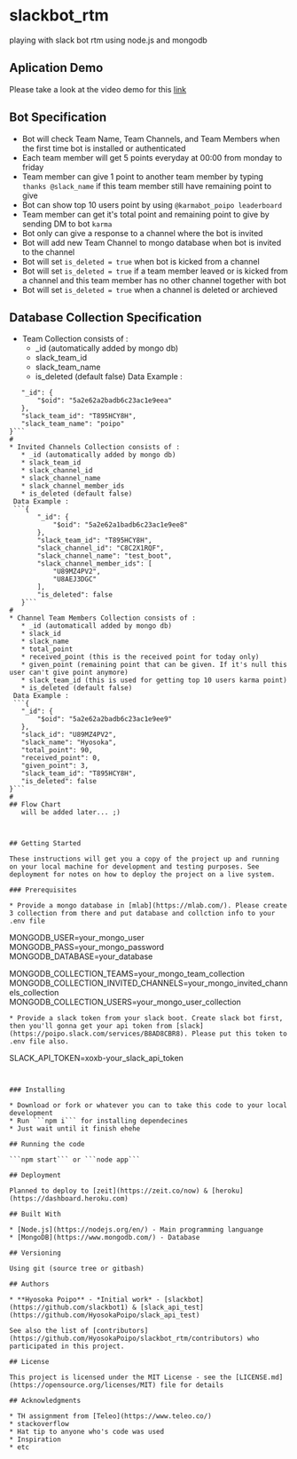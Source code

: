 # slackbot_rtm
playing with slack bot rtm using node.js and mongodb

## Aplication Demo
Please take a look at the video demo for this [link](https://www.youtube.com/watch?v=q8ykUHsANSw)

## Bot Specification
* Bot will check Team Name, Team Channels, and Team Members when the first time bot is installed or authenticated
* Each team member will get 5 points everyday at 00:00 from monday to friday
* Team member can give 1 point to another team member by typing ```thanks @slack_name``` if this team member still have remaining point to give
* Bot can show top 10 users point by using ```@karmabot_poipo leaderboard```
* Team member can get it's total point and remaining point to give by sending DM to bot ```karma```
* Bot only can give a response to a channel where the bot is invited
* Bot will add new Team Channel to mongo database when bot is invited to the channel
* Bot will set ```is_deleted = true``` when bot is kicked from a channel
* Bot will set ```is_deleted = true``` if a team member leaved or is kicked from a channel and this team member has no other channel together with bot
* Bot will set ```is_deleted = true``` when a channel is deleted or archieved

## Database Collection Specification
* Team Collection consists of :
    * _id (automatically added by mongo db)
    * slack_team_id
    * slack_team_name
    * is_deleted (default false)
  Data Example :
 ```{
    "_id": {
        "$oid": "5a2e62a2badb6c23ac1e9eea"
    },
    "slack_team_id": "T895HCY8H",
    "slack_team_name": "poipo"
}```
#
* Invited Channels Collection consists of :
    * _id (automatically added by mongo db)
    * slack_team_id
    * slack_channel_id
    * slack_channel_name
    * slack_channel_member_ids
    * is_deleted (default false)
  Data Example :
  ```{
        "_id": {
            "$oid": "5a2e62a1badb6c23ac1e9ee8"
        },
        "slack_team_id": "T895HCY8H",
        "slack_channel_id": "C8C2X1RQF",
        "slack_channel_name": "test_boot",
        "slack_channel_member_ids": [
            "U89MZ4PV2",
            "U8AEJ3DGC"
        ],
        "is_deleted": false
    }```
#
* Channel Team Members Collection consists of :
    * _id (automaticall added by mongo db)
    * slack_id
    * slack_name
    * total_point
    * received_point (this is the received point for today only)
    * given_point (remaining point that can be given. If it's null this user can't give point anymore)
    * slack_team_id (this is used for getting top 10 users karma point)
    * is_deleted (default false)
  Data Example :
  ```{
    "_id": {
        "$oid": "5a2e62a2badb6c23ac1e9ee9"
    },
    "slack_id": "U89MZ4PV2",
    "slack_name": "Hyosoka",
    "total_point": 90,
    "received_point": 0,
    "given_point": 3,
    "slack_team_id": "T895HCY8H",
    "is_deleted": false
}```
#
## Flow Chart
    will be added later... ;)



## Getting Started

These instructions will get you a copy of the project up and running on your local machine for development and testing purposes. See deployment for notes on how to deploy the project on a live system.

### Prerequisites

* Provide a mongo database in [mlab](https://mlab.com/). Please create 3 collection from there and put database and collction info to your .env file

```
MONGODB_USER=your_mongo_user
MONGODB_PASS=your_mongo_password
MONGODB_DATABASE=your_database

MONGODB_COLLECTION_TEAMS=your_mongo_team_collection
MONGODB_COLLECTION_INVITED_CHANNELS=your_mongo_invited_channels_collection
MONGODB_COLLECTION_USERS=your_mongo_user_collection
```
* Provide a slack token from your slack boot. Create slack bot first, then you'll gonna get your api token from [slack](https://poipo.slack.com/services/B8AD8CBR8). Please put this token to .env file also.
```
SLACK_API_TOKEN=xoxb-your_slack_api_token
```


### Installing

* Download or fork or whatever you can to take this code to your local development
* Run ```npm i``` for installing dependecines
* Just wait until it finish ehehe

## Running the code

```npm start``` or ```node app```

## Deployment

Planned to deploy to [zeit](https://zeit.co/now) & [heroku](https://dashboard.heroku.com)

## Built With

* [Node.js](https://nodejs.org/en/) - Main programming languange
* [MongoDB](https://www.mongodb.com/) - Database

## Versioning

Using git (source tree or gitbash)

## Authors

* **Hyosoka Poipo** - *Initial work* - [slackbot](https://github.com/slackbot1) & [slack_api_test](https://github.com/HyosokaPoipo/slack_api_test)

See also the list of [contributors](https://github.com/HyosokaPoipo/slackbot_rtm/contributors) who participated in this project.

## License

This project is licensed under the MIT License - see the [LICENSE.md](https://opensource.org/licenses/MIT) file for details

## Acknowledgments

* TH assignment from [Teleo](https://www.teleo.co/)
* stackoverflow
* Hat tip to anyone who's code was used
* Inspiration
* etc
